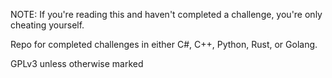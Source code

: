 NOTE: If you're reading this and haven't completed a challenge, you're only
cheating yourself.

Repo for completed challenges in either C#, C++, Python, Rust, or Golang.

GPLv3 unless otherwise marked